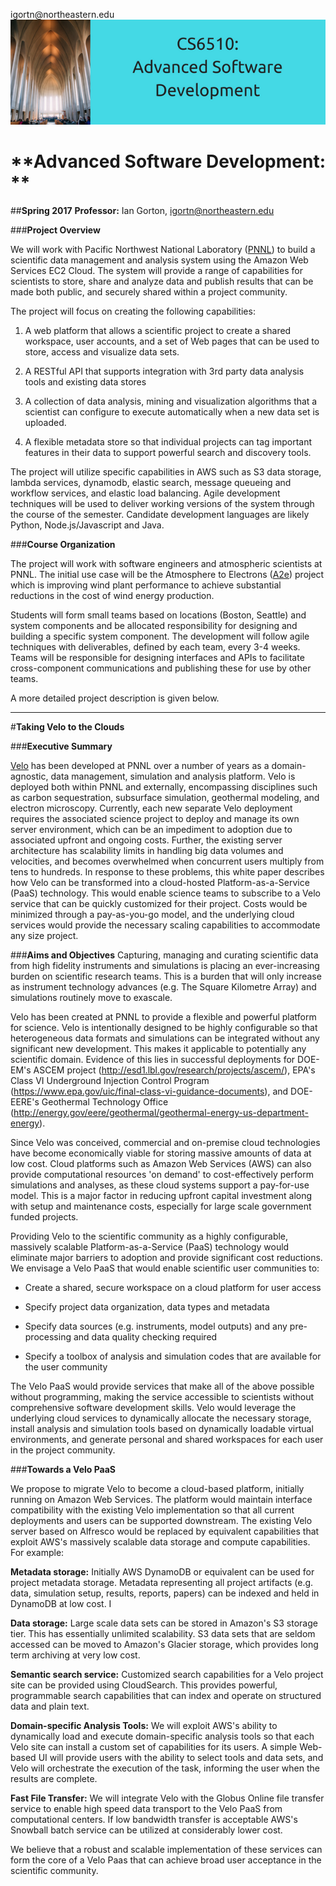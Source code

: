 


igortn&commat;northeastern.edu<br>
[<img src="https://raw.githubusercontent.com/gortonator/CS6510-Advanced-Software-Development/master/img/CS6510.png">](http://tiny.cc/f) <br>

# **Advanced Software Development: **
##**Spring 2017**
**Professor:** Ian Gorton, igortn@northeastern.edu


###**Project Overview**

We will work with Pacific Northwest National Laboratory ([PNNL](www.pnl.gov))  to build a scientific data management and analysis system using the Amazon Web Services EC2 Cloud. The system will provide a range of capabilities for scientists to store, share and analyze data and publish results that can be made both public, and securely shared within a project community. 

The project will focus on creating the following capabilities: 

 1. A web platform that allows a scientific project to create a shared
    workspace, user accounts, and a set of Web pages that can be used to
    store, access and visualize data sets. 
    
 2. A RESTful API that supports integration with 3rd party data analysis
        tools and existing data stores
    
 3. A collection of data analysis, mining and visualization algorithms
        that a scientist can configure to execute automatically when a new
        data set is uploaded.
 1. A flexible metadata store so that individual projects can tag
        important features in their data to support powerful search and
        discovery tools.

The project will utilize specific capabilities in AWS such as S3 data storage, lambda services, dynamodb, elastic search, message queueing and workflow services, and elastic load balancing. Agile development techniques will be used to deliver working versions of the system through the course of the semester. Candidate development languages are likely Python, Node.js/Javascript and Java. 

###**Course Organization** 

The project will work with software engineers and atmospheric scientists at PNNL. The initial use case will be the Atmosphere to Electrons ([A2e](https://a2e.energy.gov/)) project which is  improving wind plant performance  to achieve substantial reductions in the cost of wind energy production.  

Students will form small teams based on locations (Boston, Seattle) and system components and be allocated responsibility for designing and building a specific system component. The development will follow agile techniques with deliverables, defined by each team, every 3-4 weeks. Teams will be responsible for designing interfaces and APIs to facilitate cross-component communications and publishing these for use by other teams.   

A more detailed project description is given below.


----------


#**Taking Velo to the Clouds** 

###**Executive Summary** 

[Velo](http://www.pnl.gov/computing/velo/index.stm) has been developed at PNNL over a number of years as a domain-agnostic, data management, simulation and analysis platform. Velo is deployed both within PNNL and externally, encompassing disciplines such as carbon sequestration, subsurface simulation, geothermal modeling, and electron microscopy. Currently, each new separate Velo deployment requires the associated science project to deploy and manage its own server environment, which can be an impediment to adoption due to associated upfront and ongoing costs. Further, the existing server architecture has scalability limits in handling big data volumes and velocities, and becomes overwhelmed when concurrent users multiply from tens to hundreds. In response to these problems, this white paper describes how Velo can be transformed into a cloud-hosted Platform-as-a-Service (PaaS) technology. This would enable science teams to subscribe to a Velo service that can be quickly customized for their project. Costs would be minimized through a pay-as-you-go model, and the underlying cloud services would provide the necessary scaling capabilities to accommodate any size project. 

###**Aims and Objectives** 
Capturing, managing and curating scientific data from high fidelity instruments and simulations is placing an ever-increasing burden on scientific research teams. This is a burden that will only increase as instrument technology advances (e.g. The Square Kilometre Array) and simulations routinely move to exascale. 

Velo has been created at PNNL to provide a flexible and powerful platform for science. Velo is intentionally designed to be highly configurable so that heterogeneous data formats and simulations can be integrated without any significant new development. This makes it applicable to potentially any scientific domain. Evidence of this lies in successful deployments for DOE-EM's ASCEM project (http://esd1.lbl.gov/research/projects/ascem/), EPA's Class VI Underground Injection Control Program (https://www.epa.gov/uic/final-class-vi-guidance-documents),  and DOE-EERE's Geothermal Technology Office (http://energy.gov/eere/geothermal/geothermal-energy-us-department-energy). 

Since Velo was conceived, commercial and on-premise cloud technologies have become economically viable for storing massive amounts of data at low cost. Cloud platforms such as Amazon Web Services (AWS) can also provide computational resources 'on demand' to cost-effectively perform simulations and analyses, as these cloud systems support a pay-for-use model. This is a major factor in reducing upfront capital investment along with setup and maintenance costs, especially for large scale government funded projects. 

Providing Velo to the scientific community as a highly configurable, massively scalable Platform-as-a-Service (PaaS) technology would eliminate major barriers to adoption and provide significant cost reductions.  We envisage a Velo PaaS that would enable scientific user communities to: 

 - Create a shared, secure workspace on a cloud platform for user access

 - Specify project data organization, data types and metadata 
   
 - Specify data sources (e.g. instruments, model outputs) and any
   pre-processing and data quality checking required 
   
 - Specify a toolbox of analysis and simulation codes that are available
   for the user community

The Velo PaaS would provide services that make all of the above possible without programming, making the service accessible to scientists without comprehensive software development skills. Velo would leverage the underlying cloud services to dynamically allocate the necessary storage, install analysis and simulation tools based on dynamically loadable virtual environments, and generate personal and shared workspaces for each user in the project community.  

###**Towards  a Velo PaaS** 

We propose to migrate Velo to become a cloud-based platform, initially running on Amazon Web Services. The platform would maintain interface compatibility with the existing Velo implementation so that all current deployments and users can be supported downstream. The existing Velo server based on Alfresco would be replaced by equivalent capabilities that exploit AWS's massively scalable data storage and compute capabilities. For example: 

**Metadata storage:** Initially AWS DynamoDB or equivalent can be used for project metadata storage. Metadata representing all project artifacts (e.g. data, simulation setup, results, reports, papers) can be indexed and held in DynamoDB  at low cost. I 

**Data storage:** Large scale data sets can be stored in Amazon's S3 storage tier. This has essentially unlimited scalability.  S3 data sets that are seldom accessed can be moved to Amazon's Glacier storage, which provides long term archiving at very low cost. 

**Semantic search service:** Customized search capabilities for a Velo project site can be provided using CloudSearch. This provides powerful, programmable search capabilities that can index and operate on structured data and plain text.  

**Domain-specific Analysis Tools:** We will exploit AWS's ability to dynamically load and execute domain-specific analysis tools so that each Velo site can install a custom set of capabilities for its users. A simple Web-based UI will provide users with the ability to select tools and data sets, and Velo will orchestrate the execution of the task, informing the user when the results are complete. 

**Fast File Transfer:** We will integrate Velo with the Globus Online file transfer service to enable high speed data transport to the Velo PaaS from computational centers. If low bandwidth transfer is acceptable AWS's Snowball batch service can be utilized at considerably lower cost. 

We believe that a robust and scalable implementation of these services can form the core of a Velo Paas that can achieve broad user acceptance in the scientific community.




























































































































































































































































































































































































































































































































































































































































































































































































































































































































































































































































































































